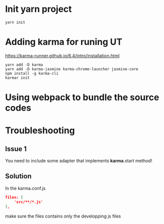 # Init yarn project
`yarn init`
# Adding karma for runing UT
https://karma-runner.github.io/6.4/intro/installation.html
```
yarn add -D karma
yarn add -D karma-jasmine karma-chrome-launcher jasmine-core
npm install -g karma-cli
karmar init
```

# Using webpack to bundle the source codes


# Troubleshooting
## Issue 1
You need to include some adapter that implements __karma__.start method!
## Solution
In the karma.conf.js 
```json
files: [
    'src/**/*.js'
],
```
make sure the files contains only the developping js files
